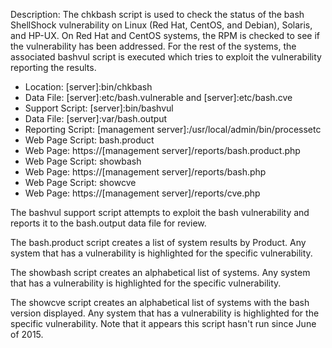 Description: The chkbash script is used to check the status of the bash ShellShock vulnerability on Linux (Red Hat, CentOS, and Debian), Solaris, and HP-UX. On Red Hat and CentOS systems, the RPM is checked to see if the vulnerability has been addressed. For the rest of the systems, the associated bashvul script is executed which tries to exploit the vulnerability reporting the results.

* Location: [server]:bin/chkbash
* Data File: [server]:etc/bash.vulnerable and [server]:etc/bash.cve
* Support Script: [server]:bin/bashvul
* Data File: [server]:var/bash.output
* Reporting Script: [management server]:/usr/local/admin/bin/processetc
* Web Page Script: bash.product
* Web Page: https://[management server]/reports/bash.product.php
* Web Page Script: showbash
* Web Page: https://[management server]/reports/bash.php
* Web Page Script: showcve
* Web Page: https://[management server]/reports/cve.php

The bashvul support script attempts to exploit the bash vulnerability and reports it to the bash.output data file for review.

The bash.product script creates a list of system results by Product. Any system that has a vulnerability is highlighted for the specific vulnerability.

The showbash script creates an alphabetical list of systems. Any system that has a vulnerability is highlighted for the specific vulnerability.

The showcve script creates an alphabetical list of systems with the bash version displayed. Any system that has a vulnerability is highlighted for the specific vulnerability. Note that it appears this script hasn't run since June of 2015.

